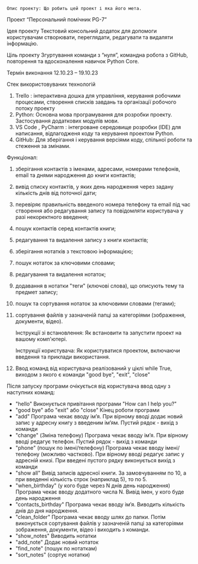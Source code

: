     Опис проекту: Що робить цей проект і яка його мета.

Проект “Персональний помічник PG-7”

Ідея проекту
Текстовий консольний додаток для допомоги користувачам створювати, переглядати, редагувати та видаляти інформацію.  


Ціль проекту
Згуртування команди з “нуля”, командна робота з GitHub, повторення та вдосконалення навичок Python Core.

Термін виконання
12.10.23 – 19.10.23

Стек використовуваних технологій

1. Trello :  інтерактивна дошка для управління, керування робочими процесами, створення списків завдань та організації робочого потоку проекту
2. Python: Основна мова програмування для розробки проекту. Застосування додаткових модулів мови.
3. VS Code , PyCharm : інтегроване середовище розробки (IDE) для написання, відлагодженя коду та керування проектом Python. 
4. GitHub: Для зберігання і керування версіями коду, спільної роботи та стеження за змінами.



Функціонал:
1. зберігання контактів з іменами, адресами, номерами телефонів, email та днями народження до книги контактів;
2. вивід списку контактів, у яких день народження через задану кількість днів від поточної дати;
3. перевіряє правильність введеного номера телефону та email під час створення або редагування запису та повідомляти користувача у разі некоректного введення;
4. пошук контактів серед контактів книги;
5. редагування та видалення запису з книги контактів;
6. зберігання нотатків з текстовою інформацією;
7. пошук нотаток за ключовими словами;
8. редагування та видалення нотаток;
9. додавання в нотатки "теги" (ключові слова), що описують тему та предмет запису;
10. пошук та сортування нотаток за ключовими словами (тегами);
11. сортування файлів у зазначеній папці за категоріями (зображення, документи, відео).



    Інструкції зі встановлення: Як встановити та запустити проект на вашому комп'ютері.


   
    Інструкції користувача: Як користуватися проектом, включаючи введення та приклади використання.

1. Ввод команд від користувача реалізований у ціклі  while True, виходом з якого є команди "good bye", "exit", "close"

Після запуску програми очікується від користувача ввод одну з наступних команд: 
- "hello" Виконується привітання програми "How can I help you?"
- "good bye" або "exit" або "close" Кінец роботи програми
- "add" Програма чекає вводу ім’я. При вірному вводі додає новий запис у адресну книгу з введеним ім’ям. Пустий рядок - вихід з команди 
- "change" (Зміна телефону) Програма чекає вводу ім’я. При вірному вводі редагує телефон. Пустий рядок - вихід з команди
- "phone" (пошук по імені/телефону) Програма чекає вводу імені/телефону (можливо частково). При вірному вводі редагує запис у адресній книзі.
При введені пустого рядку виконується вихід з команди
- "show all" Вивід записів адресної книги. За замовчуванням по 10, а при введенні кількість строк (наприклад 5), то по 5.
- "when_birthday" (у кого буде через N днів день народження) Програма чекає вводу додатного числа N. Вивід імен, у кого буде день народження
- "contacts_birthday" Програма чекає вводу ім’я. Виводить кількість днів до дня народження.
- "clean_folder" Програма чекає вводу шлях до папки. Потім виконується сортування файлів у зазначеній папці за категоріями 
зображення, документи, відео і виходить з команди.
- "show_notes" Виводить нотатки
- "add_note" Додає новий нотаток
- "find_note" (пошук по нотаткам)
- "sort_notes" (сортує нотатки)


